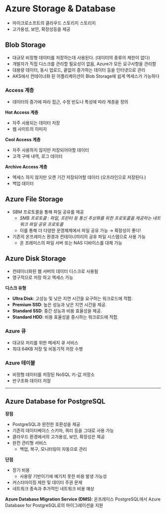 # Azure Storage & Database

- 마이크로소프트의 클라우드 스토리지 스토리지
- 고가용성, 보안, 확장성등을 제공

## Blob Storage

- 대규모 비정형 데이터를 저장하는데 사용된다. (데이터의 종류의 제한이 없다)
- 개발자가 직접 디스크를 관리할 필요성이 없음, Azure가 모든 요구사항을 관리함
- 대용량 데이터, 동시 업로드,  끝없이 증가하는 데이터 등을 인터넷으로 관리
- AKS에서 컨테이너화 된 어플리케이션이 Blob Storage에 쉽게 엑세스가 가능하다

### Access 계층

- 데이터의 증가에 따라 접근, 수정 빈도나 특성에 따라 계층을 정의

**Hot Access 계층**

- 자주 사용되는 데이터 저장
- 웹 사이트의 이미지

**Cool Access 계층**

- 자주 사용하지 않지만 저장되어야할 데이터
- 고객 구매 내역, 로그 데이터

**Archive Access 계층**

- 엑세스 하지 않지만 오랜 기간 저장되어할 데이터 (오프라인으로 저장된다.)
- 백업 데이터

## Azure File Storage

- SBM 프로토콜을 통해 파일 공유를 제공
    - *SMB 프로토콜 : 파일, 프린터 등 통신 추상화를 위한 프로토콜을 제공하는 네트워크 파일 공유 프로토콜*
    - 이를 통해 더 다양한 운영체제에서 파일 공유 가능 → 확장성이 좋다!
- 기존의 온프레미스 환경과 컨테이너끼리의 공유 파일 시스템으로 사용 가능
    - 온 프레미스의 파일 서버 또는 NAS 디바이스를 대체 가능

## Azure Disk Storage

- 컨테이너화된 웹 서버의 데이터 디스크로 사용됨
- 영구적으로 저장 하고 엑세스 가능

**디스크 유형**

- **Ultra Disk**: 고성능 및 낮은 지연 시간을 요구하는 워크로드에 적합.
- **Premium SSD**: 높은 성능과 낮은 지연 시간을 제공.
- **Standard SSD**: 중간 성능과 비용 효율성을 제공.
- **Standard HDD**: 비용 효율성을 중시하는 워크로드에 적합.

### Azure 큐

- 대규모 처리를 위한 메세지 큐 서비스
- 최대 64KB 저장 및 비동기적 저장 수행

### Azure 테이블

- 비정형 데이터를 저장된 NoSQL 키-값 저장소
- 반구조화 데이터 저장

---

## Azure Database for PostgreSQL

**장점**

- PostgreSQL과 완전한 호환성을 제공
- 기존의 데이터베이스 스키마, 쿼리 등을 그대로 사용 가능
- 클라우드 환경에서의 고가용성, 보안, 확장성은 제공
- 완전 관리형 서비스
    - 백업, 복구, 모니터링이 자동으로 관리

**단점**

- 장기 비용
    - 사용량 기반이기에 예기치 못한 비용 발생 가능성
- 커스터마이징 제한 및 데이터 주권 문제
- 네트워크 종속과 추가적인 네트워크 비용 예상

**Azure Database Migration Service (DMS)**: 온프레미스 PostgreSQL에서 Azure Database for PostgreSQL로의 마이그레이션을 지원
